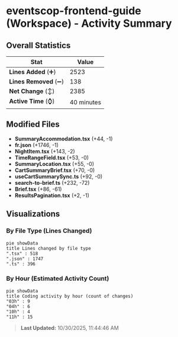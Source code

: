 # eventscop-frontend-guide (Workspace) - Activity Summary 

## Overall Statistics

| Stat                   | Value                                                             |
| ---------------------- | ----------------------------------------------------------------- |
| **Lines Added** (➕)   | 2523                                          |
| **Lines Removed** (➖) | 138                                        |
| **Net Change** (↕)    | 2385                |
| **Active Time** (⌚)   | 40 minutes |


## Modified Files
- **SummaryAccommodation.tsx** (+44, -1)
- **fr.json** (+1746, -1)
- **NightItem.tsx** (+143, -2)
- **TimeRangeField.tsx** (+53, -0)
- **SummaryLocation.tsx** (+55, -0)
- **CartSummaryBrief.tsx** (+70, -0)
- **useCartSummarySync.ts** (+92, -0)
- **search-to-brief.ts** (+232, -72)
- **Brief.tsx** (+86, -61)
- **ResultsPagination.tsx** (+2, -1)

## Visualizations

### By File Type (Lines Changed)

```mermaid
pie showData
title Lines changed by file type
".tsx" : 518
".json" : 1747
".ts" : 396
```

### By Hour (Estimated Activity Count)

```mermaid
pie showData
title Coding activity by hour (count of changes)
"03h" : 9
"04h" : 6
"10h" : 4
"11h" : 15
```


> **Last Updated:** 10/30/2025, 11:44:46 AM